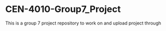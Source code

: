 # CEN-4010-Group7_Project
This is a group 7 project repository to work on and upload project through
